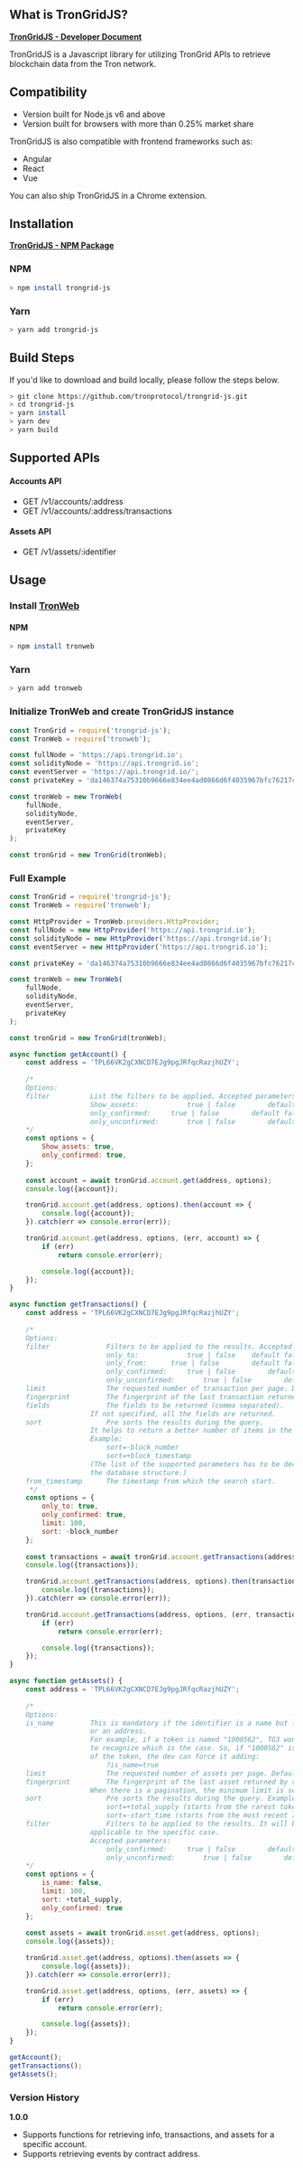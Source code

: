 ## What is TronGridJS?

__[TronGridJS - Developer Document](https://developers.tron.network/docs/trongrid-js-intro)__

TronGridJS is a Javascript library for utilizing TronGrid APIs to retrieve blockchain data from the Tron network.

## Compatibility
- Version built for Node.js v6 and above
- Version built for browsers with more than 0.25% market share

TronGridJS is also compatible with frontend frameworks such as:
- Angular 
- React
- Vue

You can also ship TronGridJS in a Chrome extension.

## Installation

__[TronGridJS - NPM Package](https://www.npmjs.com/package/trongrid-js)__

### NPM
```bash
> npm install trongrid-js
```

### Yarn
```bash
> yarn add trongrid-js
```

## Build Steps

If you'd like to download and build locally, please follow the steps below.
```bash
> git clone https://github.com/tronprotocol/trongrid-js.git
> cd trongrid-js
> yarn install
> yarn dev
> yarn build
```

## Supported APIs

#### Accounts API

* GET /v1/accounts/:address
* GET /v1/accounts/:address/transactions

#### Assets API

* GET /v1/assets/:identifier

## Usage

### Install [TronWeb](https://github.com/tronprotocol/tron-web)

#### NPM
```bash
> npm install tronweb
```

### Yarn
```bash
> yarn add tronweb
```

### Initialize TronWeb and create TronGridJS instance

```js
const TronGrid = require('trongrid-js');
const TronWeb = require('tronweb');

const fullNode = 'https://api.trongrid.io';
const solidityNode = 'https://api.trongrid.io';
const eventServer = 'https://api.trongrid.io/';
const privateKey = 'da146374a75310b9666e834ee4ad0866d6f4035967bfc76217c5a495fff9f0d0';

const tronWeb = new TronWeb(
    fullNode,
    solidityNode,
    eventServer,
    privateKey
);

const tronGrid = new TronGrid(tronWeb);
```

### Full Example

```js
const TronGrid = require('trongrid-js');
const TronWeb = require('tronweb');

const HttpProvider = TronWeb.providers.HttpProvider;
const fullNode = new HttpProvider('https://api.trongrid.io');
const solidityNode = new HttpProvider('https://api.trongrid.io');
const eventServer = new HttpProvider('https://api.trongrid.io');

const privateKey = 'da146374a75310b9666e834ee4ad0866d6f4035967bfc76217c5a495fff9f0d0';

const tronWeb = new TronWeb(
    fullNode,
    solidityNode,
    eventServer,
    privateKey
);

const tronGrid = new TronGrid(tronWeb);

async function getAccount() {
    const address = 'TPL66VK2gCXNCD7EJg9pgJRfqcRazjhUZY';
    
    /*
    Options:
    filter			List the filters to be applied. Accepted parameters:
        			Show_assets:			true | false		default false
        			only_confirmed:		true | false		default false
        			only_unconfirmed:		true | false		default false
    */
    const options = {
        Show_assets: true,
        only_confirmed: true,
    };
    
    const account = await tronGrid.account.get(address, options);
    console.log({account});

    tronGrid.account.get(address, options).then(account => {
        console.log({account});
    }).catch(err => console.error(err));

    tronGrid.account.get(address, options, (err, account) => {
        if (err)
            return console.error(err);

        console.log({account});
    });
}

async function getTransactions() {
    const address = 'TPL66VK2gCXNCD7EJg9pgJRfqcRazjhUZY';
    
    /*
    Options:
    filter				Filters to be applied to the results. Accepted parameters:
    					only_to: 			true | false   	default false
    					only_from: 		true | false		default false	
    					only_confirmed:		true | false		default false
    					only_unconfirmed:		true | false		default false
    limit				The requested number of transaction per page. Default 20. Max 200.
    fingerprint			The fingerprint of the last transaction returned by the previous page
    fields				The fields to be returned (comma separated). 
    				If not specified, all the fields are returned.
    sort				Pre sorts the results during the query.  
    				It helps to return a better number of items in the first page.
    				Example:
    					sort=-block_number
    					sort=+block_timestamp
    				(The list of the supported parameters has to be decided in accord with 
    				the database structure.)
    from_timestamp		The timestamp from which the search start.
     */
    const options = {
        only_to: true,
        only_confirmed: true,
        limit: 100,
        sort: -block_number
    };
    
    const transactions = await tronGrid.account.getTransactions(address, options);
    console.log({transactions});

    tronGrid.account.getTransactions(address, options).then(transactions => {
        console.log({transactions});
    }).catch(err => console.error(err));

    tronGrid.account.getTransactions(address, options, (err, transactions) => {
        if (err)
            return console.error(err);

        console.log({transactions});
    });
}

async function getAssets() {
    const address = 'TPL66VK2gCXNCD7EJg9pgJRfqcRazjhUZY';
    
    /*
    Options:
    is_name			This is mandatory if the identifier is a name but looks like an id
    				or an address.
    				For example, if a token is named "1000562", TG3 won't be able 
    				to recognize which is the case. So, if "1000562" is the name 
    				of the token, the dev can force it adding:
    					?is_name=true
    limit				The requested number of assets per page. Default 20. Max 200.
    fingerprint			The fingerprint of the last asset returned by the previous page.
    				When there is a pagination, the minimum limit is set to 20.
    sort				Pre sorts the results during the query. Example:
    					sort=+total_supply (starts from the rarest token)
    					sort=-start_time (starts from the most recent ICO)
    filter				Filters to be applied to the results. It will be ignored if it is not
    				applicable to the specific case.
    				Accepted parameters:
    					only_confirmed:		true | false		default false
    					only_unconfirmed:		true | false		default false
    */
    const options = {
        is_name: false,
        limit: 100,
        sort: +total_supply,
        only_confirmed: true
    };
    
    const assets = await tronGrid.asset.get(address, options);
    console.log({assets});

    tronGrid.asset.get(address, options).then(assets => {
        console.log({assets});
    }).catch(err => console.error(err));

    tronGrid.asset.get(address, options, (err, assets) => {
        if (err)
            return console.error(err);

        console.log({assets});
    });
}

getAccount();
getTransactions();
getAssets();
```

### Version History

__1.0.0__
* Supports functions for retrieving info, transactions, and assets for a specific account.
* Supports retrieving events by contract address. 
